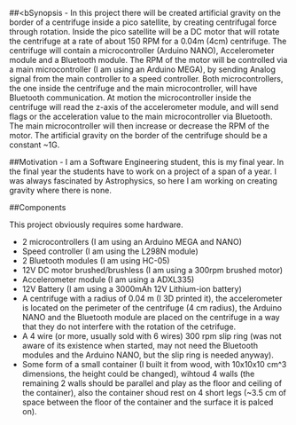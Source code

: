 ##<bSynopsis -</b>
In this project there will be created artificial gravity on the border of a centrifuge inside a pico satellite, by creating centrifugal force through rotation.
Inside the pico satellite will be a DC motor that will rotate the centrifuge at a  rate of about 150 RPM for a 0.04m (4cm) centrifuge.
The centrifuge will contain a microcontroller (Arduino NANO), Accelerometer module and a Bluetooth module.
The RPM of the motor will be controlled via a main microcontroller (I am using an Arduino MEGA), by sending Analog signal from the main controller to a speed controller.
Both microcontrollers, the one inside the centrifuge and the main microcontroller, will have Bluetooth communication.
At motion the microcontroller inside the centrifuge will read the z-axis of the accelerometer module, and will send flags or the acceleration value to the main microcontroller via Bluetooth. The main microcontroller will then increase or decrease the RPM of the motor.
The artificial gravity on the border of the centrifuge should be a constant ~1G.

##Motivation -
I am a Software Engineering student, this is my final year. In the final year the students have to work on a project of a span of a year.
I was always fascinated by Astrophysics, so here I am working on creating gravity where there is none.

##Components

This project obviously requires some hardware.
- 2 microcontrollers (I am using an Arduino MEGA and NANO)
- Speed controller (I am using the L298N module)
- 2 Bluetooth modules (I am using HC-05)
- 12V DC motor brushed/brushless (I am using a 300rpm brushed motor)
- Accelerometer module (I am using a ADXL335)
- 12V Battery (I am using a 3000mAh 12V Lithium-ion battery)
- A centrifuge with a radius of 0.04 m (I 3D printed it), the accelerometer is located on the perimeter of the centrifuge (4 cm radius), the Arduino NANO and the Bluetooth module are placed on the centrifuge in a way that they do not interfere with the rotation of the cetrifuge.
- A 4 wire (or more, usually sold with 6 wires) 300 rpm slip ring (was not aware of its existence when started, may not need the Bluetooth modules and the Arduino NANO, but the slip ring is needed anyway).
- Some form of a small container (I built it from wood, with 10x10x10 cm^3 dimensions, the height could be changed), wihtoud 4 walls (the remaining 2 walls should be parallel and play as the floor and ceiling of the container), also the container shoud rest on 4 short legs (~3.5 cm of space between the floor of the container and the surface it is palced on).

